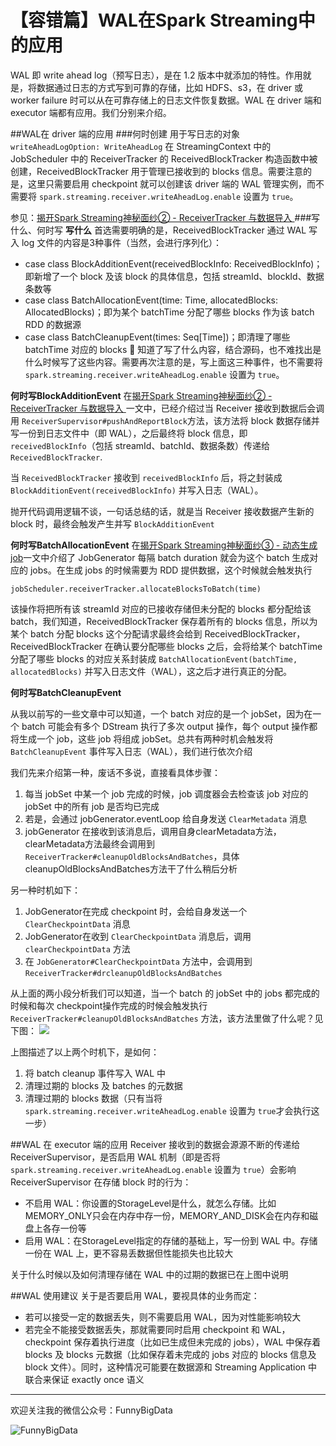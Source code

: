 # 【容错篇】WAL在Spark Streaming中的应用
WAL 即 write ahead log（预写日志），是在 1.2 版本中就添加的特性。作用就是，将数据通过日志的方式写到可靠的存储，比如 HDFS、s3，在 driver 或 worker failure 时可以从在可靠存储上的日志文件恢复数据。WAL 在 driver 端和 executor 端都有应用。我们分别来介绍。

##WAL在 driver 端的应用
###何时创建
用于写日志的对象 ```writeAheadLogOption: WriteAheadLog```
 在 StreamingContext 中的 JobScheduler 中的 ReceiverTracker 的 ReceivedBlockTracker 构造函数中被创建，ReceivedBlockTracker 用于管理已接收到的 blocks 信息。需要注意的是，这里只需要启用 checkpoint 就可以创建该 driver 端的 WAL 管理实例，而不需要将 ```spark.streaming.receiver.writeAheadLog.enable``` 设置为 ```true```。

参见：[揭开Spark Streaming神秘面纱② - ReceiverTracker 与数据导入
](http://www.jianshu.com/p/3195fb3c4191)
###写什么、何时写
**写什么**
首选需要明确的是，ReceivedBlockTracker 通过 WAL 写入 log 文件的内容是3种事件（当然，会进行序列化）：

* case class BlockAdditionEvent(receivedBlockInfo: ReceivedBlockInfo)；即新增了一个 block 及该 block 的具体信息，包括 streamId、blockId、数据条数等
* case class BatchAllocationEvent(time: Time, allocatedBlocks: AllocatedBlocks)；即为某个 batchTime 分配了哪些 blocks 作为该 batch RDD 的数据源
* case class BatchCleanupEvent(times: Seq[Time])；即清理了哪些 batchTime 对应的 blocks

知道了写了什么内容，结合源码，也不难找出是什么时候写了这些内容。需要再次注意的是，写上面这三种事件，也不需要将 ```spark.streaming.receiver.writeAheadLog.enable``` 设置为 ```true```。

**何时写BlockAdditionEvent**
在[揭开Spark Streaming神秘面纱② - ReceiverTracker 与数据导入
](http://www.jianshu.com/p/3195fb3c4191)一文中，已经介绍过当 Receiver 接收到数据后会调用 ```ReceiverSupervisor#pushAndReportBlock```方法，该方法将 block 数据存储并写一份到日志文件中（即 WAL），之后最终将 block 信息，即 ```receivedBlockInfo```（包括 streamId、batchId、数据条数）传递给 ```ReceivedBlockTracker```.

当 ```ReceivedBlockTracker``` 接收到 ```receivedBlockInfo``` 后，将之封装成 ```BlockAdditionEvent(receivedBlockInfo)``` 并写入日志（WAL）。

抛开代码调用逻辑不谈，一句话总结的话，就是当 Receiver 接收数据产生新的 block 时，最终会触发产生并写 ```BlockAdditionEvent```

**何时写BatchAllocationEvent**
在[揭开Spark Streaming神秘面纱③ - 动态生成 job](http://www.jianshu.com/p/ee845802921e)一文中介绍了 JobGenerator 每隔 batch duration 就会为这个 batch 生成对应的 jobs。在生成 jobs 的时候需要为 RDD 提供数据，这个时候就会触发执行

```
jobScheduler.receiverTracker.allocateBlocksToBatch(time)
```

该操作将把所有该 streamId 对应的已接收存储但未分配的 blocks 都分配给该 batch，我们知道，ReceivedBlockTracker 保存着所有的 blocks 信息，所以为某个 batch 分配 blocks 这个分配请求最终会给到 ReceivedBlockTracker，ReceivedBlockTracker 在确认要分配哪些 blocks 之后，会将给某个 batchTime 分配了哪些 blocks 的对应关系封装成 ```BatchAllocationEvent(batchTime, allocatedBlocks)``` 并写入日志文件（WAL），这之后才进行真正的分配。

**何时写BatchCleanupEvent**

从我以前写的一些文章中可以知道，一个 batch 对应的是一个 jobSet，因为在一个 batch 可能会有多个 DStream 执行了多次 output 操作，每个 output 操作都将生成一个 job，这些 job 将组成 jobSet。总共有两种时机会触发将 ```BatchCleanupEvent``` 事件写入日志（WAL），我们进行依次介绍

我们先来介绍第一种，废话不多说，直接看具体步骤：

1. 每当 jobSet 中某一个 job 完成的时候，job 调度器会去检查该 job 对应的 jobSet 中的所有 job 是否均已完成
2. 若是，会通过 jobGenerator.eventLoop 给自身发送 ```ClearMetadata``` 消息
3. jobGenerator 在接收到该消息后，调用自身clearMetadata方法，clearMetadata方法最终会调用到 ```ReceiverTracker#cleanupOldBlocksAndBatches```，具体cleanupOldBlocksAndBatches方法干了什么稍后分析

另一种时机如下：

1. JobGenerator在完成 checkpoint 时，会给自身发送一个 ```ClearCheckpointData``` 消息
2. JobGenerator在收到 ```ClearCheckpointData``` 消息后，调用 ```clearCheckpointData``` 方法
3. 在 ```JobGenerator#ClearCheckpointData``` 方法中，会调用到 ```ReceiverTracker#drcleanupOldBlocksAndBatches```

从上面的两小段分析我们可以知道，当一个 batch 的 jobSet 中的 jobs 都完成的时候和每次 checkpoint操作完成的时候会触发执行 ```ReceiverTracker#cleanupOldBlocksAndBatches``` 方法，该方法里做了什么呢？见下图：
![](http://upload-images.jianshu.io/upload_images/204749-71627efceab321ae.jpg?imageMogr2/auto-orient/strip%7CimageView2/2/w/1240)


上图描述了以上两个时机下，是如何：

1. 将 batch cleanup 事件写入 WAL 中
2. 清理过期的 blocks 及 batches 的元数据
3. 清理过期的 blocks 数据（只有当将 ```spark.streaming.receiver.writeAheadLog.enable``` 设置为 ```true```才会执行这一步）

##WAL 在 executor 端的应用
Receiver 接收到的数据会源源不断的传递给 ReceiverSupervisor，是否启用 WAL 机制（即是否将 ```spark.streaming.receiver.writeAheadLog.enable``` 设置为 ```true```）会影响 ReceiverSupervisor 在存储 block 时的行为：

* 不启用 WAL：你设置的StorageLevel是什么，就怎么存储。比如MEMORY_ONLY只会在内存中存一份，MEMORY_AND_DISK会在内存和磁盘上各存一份等
* 启用 WAL：在StorageLevel指定的存储的基础上，写一份到 WAL 中。存储一份在 WAL 上，更不容易丢数据但性能损失也比较大

关于什么时候以及如何清理存储在 WAL 中的过期的数据已在上图中说明

##WAL 使用建议
关于是否要启用 WAL，要视具体的业务而定：

* 若可以接受一定的数据丢失，则不需要启用 WAL，因为对性能影响较大
* 若完全不能接受数据丢失，那就需要同时启用 checkpoint 和 WAL，checkpoint 保存着执行进度（比如已生成但未完成的 jobs），WAL 中保存着 blocks 及 blocks 元数据（比如保存着未完成的 jobs 对应的 blocks 信息及 block 文件）。同时，这种情况可能要在数据源和 Streaming Application 中联合来保证 exactly once 语义

---

欢迎关注我的微信公众号：FunnyBigData

![FunnyBigData](http://upload-images.jianshu.io/upload_images/204749-2f217e5d38fc1bcb.jpg?imageMogr2/auto-orient/strip%7CimageView2/2/w/1240)
